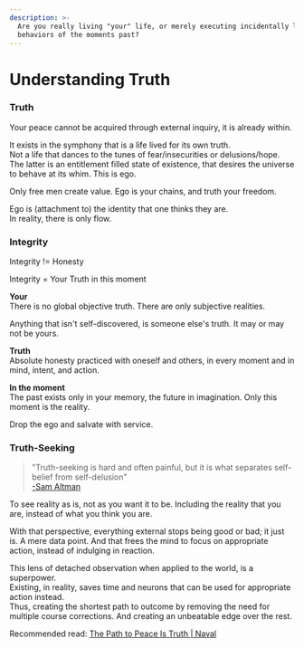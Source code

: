 ```yaml
---
description: >-
  Are you really living "your" life, or merely executing incidentally learned
  behaviors of the moments past?
---
```


# Understanding Truth

### Truth

Your peace cannot be acquired through external inquiry, it is already within.

It exists in the symphony that is a life lived for its own truth.  
Not a life that dances to the tunes of fear/insecurities or delusions/hope.  
The latter is an entitlement filled state of existence, that desires the universe to behave at its whim. This is ego.

Only free men create value. Ego is your chains, and truth your freedom.

Ego is \(attachment to\) the identity that one thinks they are.  
In reality, there is only flow.

### 

### Integrity

Integrity != Honesty

Integrity = Your Truth in this moment

**Your**  
There is no global objective truth. There are only subjective realities.

Anything that isn't self-discovered, is someone else's truth. It may or may not be yours.

**Truth**  
Absolute honesty practiced with oneself and others, in every moment and in mind, intent, and action.

**In the moment**  
The past exists only in your memory, the future in imagination. Only this moment is the reality.



Drop the ego and salvate with service.

### 

### Truth-Seeking

> "Truth-seeking is hard and often painful, but it is what separates self-belief from self-delusion"  
> [-Sam Altman](https://blog.samaltman.com/how-to-be-successful)

To see reality as is, not as you want it to be. Including the reality that you are, instead of what you think you are.

With that perspective, everything external stops being good or bad; it just is. A mere data point. And that frees the mind to focus on appropriate action, instead of indulging in reaction.  
  
This lens of detached observation when applied to the world, is a superpower.  
Existing, in reality, saves time and neurons that can be used for appropriate action instead.  
Thus, creating the shortest path to outcome by removing the need for multiple course corrections. And creating an unbeatable edge over the rest.  


  
Recommended read: [The Path to Peace Is Truth \| Naval](https://nav.al/truth)

